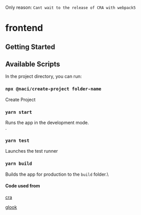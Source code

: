 Only reason: `Cant wait to the release of CRA with webpack5`

# frontend

## Getting Started

## Available Scripts

In the project directory, you can run:

### `npx @naci/create-project folder-name`

Create Project

### `yarn start`

Runs the app in the development mode.\
.

### `yarn test`

Launches the test runner

### `yarn build`

Builds the app for production to the `build` folder.\

#### Code used from

[cra](https://github.com/facebook/create-react-app)

[glook](https://github.com/glook/webpack-typescript-react)
